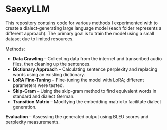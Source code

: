 # SaexyLLM

This repository contains code for various methods I experimented with to create a dialect-generating large language model (each folder represents a different approach). The primary goal is to train the model using a small dataset due to limited resources.

Methods:
- **Data Crawling** – Collecting data from the internet and transcribed audio files, then cleaning up the sentences.
- **Dictionary Approach** – Calculating sentence perplexity and replacing words using an existing dictionary.
- **LoRA Fine-Tuning** – Fine-tuning the model with LoRA; different parameters were tested.
- **Skip-Gram** – Using the skip-gram method to find equivalent words in standard and dialect German.
- **Transition Matrix** – Modifying the embedding matrix to facilitate dialect generation.

**Evaluation** – Assessing the generated output using BLEU scores and perplexity measurements.